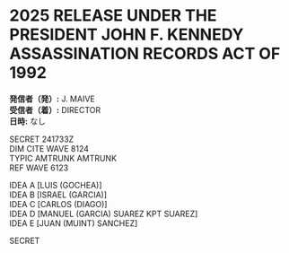 # 2025 RELEASE UNDER THE PRESIDENT JOHN F. KENNEDY ASSASSINATION RECORDS ACT OF 1992

**発信者（発）:** J. MAIVE  
**受信者（着）:** DIRECTOR  
**日時:** なし

SECRET 241733Z  
DIM CITE WAVE 8124  
TYPIC AMTRUNK AMTRUNK  
REF WAVE 6123  

IDEA A [LUIS (GOCHEA)]  
IDEA B [ISRAEL (GARCIA)]  
IDEA C [CARLOS (DIAGO)]  
IDEA D [MANUEL (GARCIA) SUAREZ KPT SUAREZ]  
IDEA E [JUAN (MUINT) SANCHEZ]  

SECRET